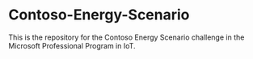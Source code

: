 # Contoso-Energy-Scenario
This is the repository for the Contoso Energy Scenario challenge in the Microsoft Professional Program in IoT.
